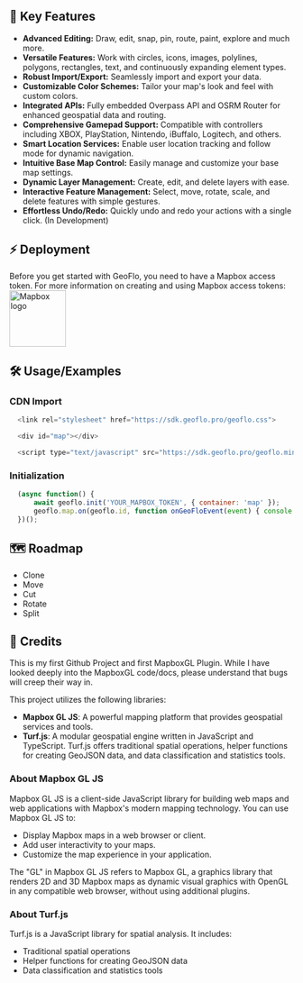 ## 🌟 Key Features

- **Advanced Editing:** Draw, edit, snap, pin, route, paint, explore and much more.
- **Versatile Features:** Work with circles, icons, images, polylines, polygons, rectangles, text, and continuously expanding element types.
- **Robust Import/Export:** Seamlessly import and export your data.
- **Customizable Color Schemes:** Tailor your map's look and feel with custom colors.
- **Integrated APIs:** Fully embedded Overpass API and OSRM Router for enhanced geospatial data and routing.
- **Comprehensive Gamepad Support:** Compatible with controllers including XBOX, PlayStation, Nintendo, iBuffalo, Logitech, and others.
- **Smart Location Services:** Enable user location tracking and follow mode for dynamic navigation.
- **Intuitive Base Map Control:** Easily manage and customize your base map settings.
- **Dynamic Layer Management:** Create, edit, and delete layers with ease.
- **Interactive Feature Management:** Select, move, rotate, scale, and delete features with simple gestures.
- **Effortless Undo/Redo:** Quickly undo and redo your actions with a single click. (In Development)


## ⚡ Deployment

Before you get started with GeoFlo, you need to have a Mapbox access token.
For more information on creating and using Mapbox access tokens:
[<img width="100" alt="Mapbox logo" src="./img/mapbox-logo-blue.png">](https://docs.mapbox.com/accounts/guides/tokens/)

## 🛠️ Usage/Examples

### CDN Import

```javascript
  <link rel="stylesheet" href="https://sdk.geoflo.pro/geoflo.css">

  <div id="map"></div>

  <script type="text/javascript" src="https://sdk.geoflo.pro/geoflo.min.js"></script>
```

### Initialization

```javascript
  (async function() {
      await geoflo.init('YOUR_MAPBOX_TOKEN', { container: 'map' });
      geoflo.map.on(geoflo.id, function onGeoFloEvent(event) { console.log(event); });
  })();
```

## 🗺️ Roadmap

- Clone
- Move
- Cut
- Rotate
- Split

## 🏁 Credits

This is my first Github Project and first MapboxGL Plugin. While I have looked deeply into the MapboxGL code/docs, please understand that bugs will creep their way in.

This project utilizes the following libraries:

- **Mapbox GL JS**: A powerful mapping platform that provides geospatial services and tools.
- **Turf.js**: A modular geospatial engine written in JavaScript and TypeScript. Turf.js offers traditional spatial operations, helper functions for creating GeoJSON data, and data classification and statistics tools.

### About Mapbox GL JS

Mapbox GL JS is a client-side JavaScript library for building web maps and web applications with Mapbox's modern mapping technology. You can use Mapbox GL JS to:

- Display Mapbox maps in a web browser or client.
- Add user interactivity to your maps.
- Customize the map experience in your application.

The "GL" in Mapbox GL JS refers to Mapbox GL, a graphics library that renders 2D and 3D Mapbox maps as dynamic visual graphics with OpenGL in any compatible web browser, without using additional plugins.

### About Turf.js

Turf.js is a JavaScript library for spatial analysis. It includes:
- Traditional spatial operations
- Helper functions for creating GeoJSON data
- Data classification and statistics tools